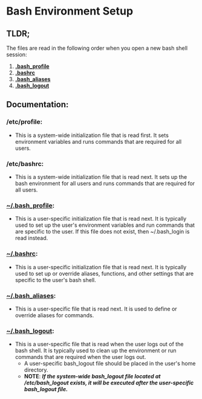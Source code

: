 # Bash Environment Setup
## **TLDR;**
The files are read in the following order when you open a new bash shell session:
1. **[.bash_profile]()**
2. **[.bashrc]()**
3. **[.bash_aliases]()**
4. **[.bash_logout]()**

## Documentation: 
### **/etc/profile**:
* This is a system-wide initialization file that is read first. It sets environment variables and runs commands that are required for all users.
### **/etc/bashrc**:
* This is a system-wide initialization file that is read next. It sets up the bash environment for all users and runs commands that are required for all users.
### **[~/.bash_profile](https://github.com/EAWF/Linux-Root-Tools/blob/master/Bash/.bash_profile)**:
* This is a user-specific initialization file that is read next. It is typically used to set up the user's environment variables and run commands that are specific to the user. If this file does not exist, then ~/.bash_login is read instead.
### **[~/.bashrc](https://github.com/EAWF/Linux-Root-Tools/blob/master/Bash/.bashrc)**:
* This is a user-specific initialization file that is read next. It is typically used to set up or override aliases, functions, and other settings that are specific to the user's bash shell.
### **[~/.bash_aliases](https://github.com/EAWF/Linux-Root-Tools/blob/master/Bash/.bash_aliases)**:
* This is a user-specific file that is read next. It is used to define or override aliases for commands.
### **[~/.bash_logout](https://github.com/EAWF/Linux-Root-Tools/blob/master/Bash/.bash_logout)**:
* This is a user-specific file that is read when the user logs out of the bash shell. It is typically used to clean up the environment or run commands that are required when the user logs out.
  * A user-specific bash_logout file should be placed in the user's home directory.
  * **NOTE**: ***If the system-wide bash_logout file located at /etc/bash_logout exists, it will be executed after the user-specific bash_logout file.***
